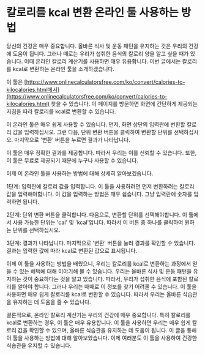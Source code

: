 칼로리를 kcal 변환 온라인 툴 사용하는 방법
==========================

당신의 건강은 매우 중요합니다. 올바른 식사 및 운동 패턴을 유지하는 것은 우리의 건강에 도움이 됩니다. 그러나 때로는 우리가 섭취한 음식의 칼로리 양을 알고 싶을 때가 있습니다. 이때 온라인 칼로리 계산기를 사용하면 매우 유용합니다. 이번 글에서는 칼로리를 kcal로 변환하는 온라인 툴을 소개하겠습니다.

이 툴은 [https://www.onlinecalculatorsfree.com/ko/convert/calories-to-kilocalories.html에서](https://www.onlinecalculatorsfree.com/ko/convert/calories-to-kilocalories.html) 찾을 수 있습니다. 이 페이지를 방문하면 화면에 간단하게 제공되는 지침을 따라 칼로리를 kcal로 변환할 수 있습니다.

이 온라인 툴은 매우 쉽게 사용할 수 있습니다. 먼저, 화면 상단의 입력란에 변환할 칼로리 값을 입력하십시오. 그런 다음, 단위 변환 버튼을 클릭하여 변환할 단위를 선택하십시오. 마지막으로 '변환' 버튼을 누르면 결과가 나타납니다.

이 툴은 매우 정확한 결과를 제공합니다. 따라서 우리는 이를 신뢰할 수 있습니다. 또한, 이 툴은 무료로 제공되기 때문에 누구나 사용할 수 있습니다.

이제 이 온라인 툴을 사용하는 방법에 대해 상세히 알아보겠습니다.

1단계: 입력란에 칼로리 값을 입력합니다. 이 툴을 사용하려면 먼저 변환하려는 칼로리 값을 입력해야합니다. 이 값을 입력하는 방법은 매우 쉽습니다. 그냥 입력란에 숫자를 입력하면 됩니다.

2단계: 단위 변환 버튼을 클릭합니다. 다음으로, 변환할 단위를 선택해야합니다. 이 툴에서 사용 가능한 단위는 'cal' 및 'kcal'입니다. 따라서 이 버튼 중 하나를 클릭하여 원하는 단위를 선택하십시오.

3단계: 결과가 나타납니다. 마지막으로 '변환' 버튼을 눌러 결과를 확인할 수 있습니다. 결과는 입력한 값에 따라 kcal로 변환된 값으로 표시됩니다.

이제 이 툴을 사용하는 방법을 배웠으니, 우리는 칼로리를 kcal로 변환하는 과정에서 얻을 수 있는 혜택에 대해 이야기해 볼 수 있습니다. 우리는 올바른 식사 및 운동 패턴을 유지하는 것이 중요하다는 것을 알고 있습니다. 따라서, 우리가 섭취한 음식에 포함된 칼로리를 알아야 합니다. 그러나 우리는 때때로 이 정보를 찾기 어려울 수 있습니다. 이 툴을 사용하면 매우 쉽게 칼로리를 kcal로 변환할 수 있습니다. 따라서 우리는 올바른 식습관을 유지하는 데 도움을 줄 수 있습니다.

결론적으로, 온라인 칼로리 계산기는 우리의 건강에 매우 중요합니다. 특히 칼로리를 kcal로 변환하는 경우, 이 툴은 매우 유용합니다. 이 툴을 사용하면 우리는 매우 쉽게 칼로리 값을 확인할 수 있으며, 올바른 식습관을 유지하는 데 도움이 됩니다. 이 글을 통해 이 툴을 사용하는 방법에 대해 알아보았습니다. 이제 여러분도 이 툴을 사용하여 건강한 식습관을 유지할 수 있습니다.